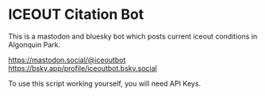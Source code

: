 ICEOUT Citation Bot
===================

This is a mastodon and bluesky bot which posts current iceout conditions in Algonquin Park.

https://mastodon.social/@iceoutbot
https://bsky.app/profile/iceoutbot.bsky.social

To use this script working yourself, you will need API Keys.


